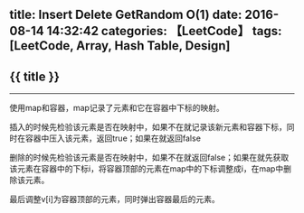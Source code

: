 title: Insert Delete GetRandom O(1)
date: 2016-08-14 14:32:42
categories: 【LeetCode】
tags: [LeetCode, Array, Hash Table, Design]
---
## {{ title }} ##

---

使用map和容器，map记录了元素和它在容器中下标的映射。

插入的时候先检验该元素是否在映射中，如果不在就记录该新元素和容器下标，同时在容器中压入该元素，返回true；如果在就返回false

删除的时候先检验该元素是否在映射中，如果不在就返回false；如果在就先获取该元素在容器中的下标i，将容器顶部的元素在map中的下标调整成i，在map中删除该元素。

最后调整v[i]为容器顶部的元素，同时弹出容器最后的元素。
